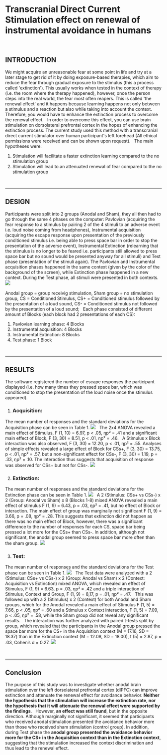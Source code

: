 # Transcranial Direct Current Stimulation effect on renewal of instrumental avoidance in humans 
&nbsp;
## **INTRODUCTION**
We might acquire an unreasonable fear at some point in life and try at a later stage to get rid of it by doing exposure-based therapies, which aim to reduce the fear through gradual exposure to the stimulus (this a process called 'extinction'). This usually works when tested in the context of therapy (i.e. the room where the therapy happened), however, once the person steps into the real world, the fear most often reapers. This is called 'the renewal effect' and it happens because learning happens not only between a stimulus and a reaction but also while taking into account the context. Therefore, you would have to enhance the extinction process to overcome the renewal
effect. 
&nbsp;
In order to overcome this effect, you can use brain stimulation on dorsolateral prefrontal cortex in the hopes of enhancing the extinction process.
The current study used this method with a transcranial direct current stimulator over human participant's left forehead (All ethical permissions were received and can be shown upon request).
&nbsp;
The main hypotheses were:
1) Stimulation will facilitate a faster extinction learning compared to the no stimulation group
2) Stimulation will lead to an attenuated renewal of fear compared to the no stimulation group

&nbsp;
***
## **DESIGN**
Participants were split into 2 groups (Anodal and Sham), they all then had to go through the same 4 phases on the computer: Pavlovian (acquiring the fear response to a stimulus  by pairing 2 of the 4 stimuli to an adverse event i.e. loud noise coming from headphones), Instrumental acquisition (acquiring the escape response upon presentation of the previously conditioned stimulus i.e. being able to press space bar in order to stop the presentation of the adverse event), Instrumental Extinction (relearning that the stimulus is no longer to be feared i.e. participants still allowed to press space bar but no sound would be presented anyway for all stimuli) and Test phase (presentation of the stimuli again). The Pavlovian and Instrumental acquisition phases happened in the same context (given by the color of the background of the screen), while Extinction phase happened in a new context. During the Test phase, all stimuli were presented in both contexts.
&nbsp;
![](images/1.JPG)
&nbsp;

Anodal group = group receivig stimulation,
Sham group = no stimulation group,
CS = Conditioned Stimulus,
CS+ = Conditioned stimulus followed by the presentation of a loud sound,
CS- = Conditioned stimulus not followed by the presentation of a loud sound;
&nbsp;
Each phase consisted of different amount of Blocks (each block had 2 presentations of each CS):

1)  Pavlovian learning phase: 4 Blocks
2) Instrumental acquisition: 4 Blocks
3) Instrumental Extinction: 8 Blocks
4) Test phase: 1 Block

&nbsp;
***
## **RESULTS**
The software registered the number of escape responses the participant displayed (i.e. how many times they pressed space bar, which was conditioned to stop the presentation of the loud noise once the stimulus appeared).
1) ### **Acquisition:** 
The mean number of responses and the standard deviations for the Acquisition phase can be seen in Table 1.
![](images/11.JPG)
&nbsp;
The 2x4 ANOVA revealed a main effect of Stimulus, F (1, 10) = 6.97, p < .05, ηp² = .41 and a significant main effect of Block, F (3, 30) = 8.51, p < .01, ηp² = .46. 
&nbsp;
A Stimulus x Block interaction was also observed, F (3, 30) = 12.20, p < .01, ηp² = .55. Analyses of simple effects revealed a large effect of Block for CSs+, F (3, 30) = 13.75, p < .01, ηp² = .57, but a non-significant effect for CSs-, F (3, 30) = 1.19, p = .33, ηp² = .10. The interaction thus suggests that acquisition of response was observed for CSs+ but not for CSs-.
![](images/2.JPG)

2) ### **Extinction:**
The mean number of responses and the standard deviations for the Extinction phase can be seen in Table 1.
![](images/11.JPG)
&nbsp;
A 2 (Stimulus: CSs+ vs CSs-) x 2 (Group: Anodal vs Sham) x 8 (Blocks 1-8) mixed ANOVA revealed a main effect of stimulus F (1, 9) = 6.43, p = .03, ηp² = .41, but no effect of Block or interaction. The main effect of group was marginally not significant F (1, 9) = 3.66, p = .08, ηp² = .28. This suggests that extinction did not happen as there was no main effect of Block, however, there was a significant difference to the number of responses for each CS, space bar being pressed a lot more for the CSs+ than CSs-. In addition, although not significant, the anodal group seemed to press space bar more often than the sham group. 
![](images/3.JPG)

3) ### **Test:** 
The mean number of responses and the standard deviations for the Test phase can be seen in Table 1.
![](images/11.JPG)
&nbsp;
The Test data were analyzed with a 2 (Stimulus: CSs+ vs CSs-) x 2 (Group: Anodal vs Sham) x 2 (Context: Acquisition vs Extinction) mixed ANOVA, which revealed an effect of Stimulus, F (1, 9) = 6.63, p = .03, ηp² = .42 and a triple interaction of Stimulus, Context and Group, F (1, 9) = 8,17, p = .01, ηp² = .47. 
&nbsp;
This was followed up with a 2 (Stimulus) x 2 (Context) for both Anodal and Sham groups, which for the Anodal revealed a main effect of Stimulus F (1, 5) = 7.66, p < .05, ηp² = .60 and a Stimulus x Context interaction, F (1, 5) = 7.09, p < .05, ηp² = .58, while the Sham group did not reveal any significant results.
&nbsp;
The interaction was further analyzed with paired t-tests split by group, which revealed that the participants in the Anodal group pressed the space bar more for the CS+ in the Acquisition context (M = 17.16, SD = 18.37) than in the Extinction context (M = 12.08, SD = 18.00), t (5) = 2.87, p = .03, Cohen’s d = 0.27.
![](images/4.JPG)

&nbsp;
***
## **Conclusion**
The purpose of this study was to investigate whether anodal brain stimulation over the left dorsolateral prefrontal cortex (dlPFC) can improve extinction and attenuate the renewal effect for avoidance behavior. **Neither the hypothesis that the stimulation will increase the extinction rate, nor the hypothesis that it will attenuate the renewal effect were supported by the findings**.
&nbsp;
However, **an effect was still found**, but in the opposite direction. Although marginally not significant, it seemed that participants who received anodal stimulation presented the avoidance behavior more than those who received sham stimulation (control group). In addition, during Test phase the **anodal group presented the avoidance behavior more for the CS+ in the Acquisition context than in the Extinction context**, suggesting that the stimulation increased the context discrimination and thus lead to the renewal effect. 
